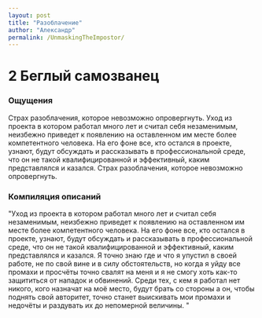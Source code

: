 ```yaml
---
layout: post
title: "Разоблачение"
author: "Александр"
permalink: /UnmaskingTheImpostor/
---
```


# 2 Беглый самозванец

### Ощущения
Страх разоблачения, которое невозможно опровергнуть. Уход из проекта в котором работал много лет и считал себя незаменимым, неизбежно приведет к появлению на оставленном им месте более компетентного человека. На его фоне все, кто остался в проекте, узнают, будут обсуждать и рассказывать в профессиональной среде, что он не такой квалифицированной и эффективный, каким представлялся и казался.
Страх разоблачения, которое невозможно опровергнуть. 

### Компиляция описаний
"Уход из проекта в котором работал много лет и считал себя незаменимым, неизбежно приведет к появлению на оставленном им месте более компетентного человека. На его фоне все, кто остался в проекте, узнают, будут обсуждать и рассказывать в профессиональной среде, что он не такой квалифицированной и эффективный, каким представлялся и казался. Я точно знаю где и что я упустил в своей работе, не по свой вине и в силу обстоятельств, но когда я уйду все промахи и просчёты точно свалят на меня и я не смогу хоть как-то защититься от нападок и обвинений. Среди  тех, с кем я работал нет никого, кого назначат на моё место, будут брать со стороны  а он,  чтобы    поднять свой авторитет, точно станет выискивать мои промахи и недочёты и раздувать их до непомерной величины. " 

